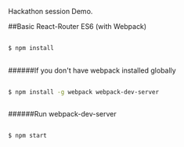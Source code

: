 Hackathon session Demo.

##Basic React-Router ES6 (with Webpack)

```bash
  
$ npm install
  
```
  
######If you don't have webpack installed globally
```bash
  
$ npm install -g webpack webpack-dev-server
  
```
######Run webpack-dev-server
```bash
  
$ npm start
  
```

